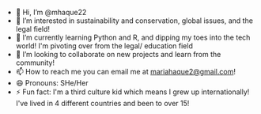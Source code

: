 - 👋 Hi, I’m @mhaque22
- 👀 I’m interested in sustainability and conservation, global issues, and the legal field!
- 🌱 I’m currently learning Python and R, and dipping my toes into the tech world! I'm pivoting over from the legal/ education field
- 💞️ I’m looking to collaborate on new projects and learn from the community!
- 📫 How to reach me you can email me at mariahaque2@gmail.com!
- 😄 Pronouns: SHe/Her
- ⚡ Fun fact: I'm a third culture kid which means I grew up internationally! I've lived in 4 different countries and been to over 15!

<!---
mhaque22/mhaque22 is a ✨ special ✨ repository because its `README.md` (this file) appears on your GitHub profile.
You can click the Preview link to take a look at your changes.
--->
